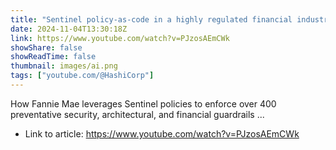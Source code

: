 ```yaml
---
title: "Sentinel policy-as-code in a highly regulated financial industry"
date: 2024-11-04T13:30:18Z
link: https://www.youtube.com/watch?v=PJzosAEmCWk
showShare: false
showReadTime: false
thumbnail: images/ai.png
tags: ["youtube.com/@HashiCorp"]
---
```

How Fannie Mae leverages Sentinel policies to enforce over 400 preventative security, architectural, and financial guardrails ...

- Link to article: https://www.youtube.com/watch?v=PJzosAEmCWk